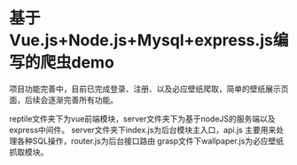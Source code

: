# 基于Vue.js+Node.js+Mysql+express.js编写的爬虫demo 
项目功能完善中，目前已完成登录、注册、以及必应壁纸爬取，简单的壁纸展示页面，后续会逐渐完善所有功能。

reptile文件夹下为vue前端模块，server文件夹下为基于nodeJS的服务端以及express中间件。
server文件夹下index.js为后台模块主入口，api.js 主要用来处理各种SQL操作，router.js为后台接口路由
grasp文件下wallpaper.js为必应壁纸抓取模块。
